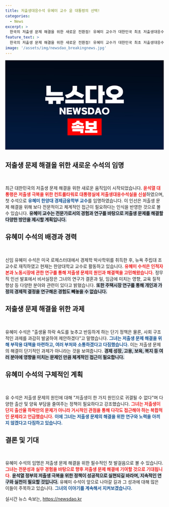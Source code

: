```yaml
---
title: 저출생대응수석 유혜미 교수 윤 대통령의 선택!
categories:
  - News
excerpt: >
  한국의 저출생 문제 해결을 위한 새로운 전환점! 유혜미 교수가 대한민국 최초 저출생대응수석으로 임명돼 혁신적 정책을 예고합니다. 현명한 워킹맘의 눈으로 본 저출생의 해법, 그가 제안할 변화가 궁금하다면 클릭해보세요!
feature_text: >
  한국의 저출생 문제 해결을 위한 새로운 전환점! 유혜미 교수가 대한민국 최초 저출생대응수석으로 임명돼 혁신적 정책을 예고합니다. 현명한 워킹맘의 눈으로 본 저출생의 해법, 그가 제안할 변화가 궁금하다면 클릭해보세요!
image: '/assets/img/newsdao_breakingnews.jpg'
---
```


<p><img src="/assets/img/newsdao_breakingnews.jpg" alt="implanttips 속보" /></p>

<h2 data-ke-size="size26">저출생 문제 해결을 위한 새로운 수석의 임명</h2>

<p data-ke-size="size16">&nbsp;</p>

<p>최근 대한민국의 저출생 문제 해결을 위한 새로운 움직임이 시작되었습니다. <b><span style="color: #ee2323;">윤석열 대통령은 저출생 극복을 위한 컨트롤타워로 대통령실에 저출생대응수석실을 신설</span></b>하였으며, 첫 수석으로 <b><span style="color: #1a5490;">유혜미 한양대 경제금융학부 교수</span></b>를 임명하였습니다. 이 인선은 저출생 문제 해결을 위해 보다 전문적이고 체계적인 접근이 필요하다는 인식을 반영한 것으로 볼 수 있습니다. <b><span style="background-color: #21538527;">유혜미 교수는 전문가로서의 경험과 연구를 바탕으로 저출생 문제를 해결할 다양한 방안을 제시할 계획입니다.</span></b></p>

<h2 data-ke-size="size26">유혜미 수석의 배경과 경력</h2>

<p data-ke-size="size16">&nbsp;</p>

<p>신임 유혜미 수석은 미국 로체스터대에서 경제학 박사학위를 취득한 후, 뉴욕 주립대 조교수로 재직하였고 현재는 한양대학교 교수로 활동하고 있습니다. <b><span style="color: #ee2323;">유혜미 수석은 인적자본과 노동시장에 관한 연구를 통해 저출생 문제의 원인과 해결책을 고민해왔습니다.</span></b> 정무직 인선 발표에서 비서실장은 그녀의 연구가 결혼과 일, 임금에 미치는 영향, 교육 질적 향상 등 다양한 분야와 관련이 있다고 밝혔습니다. <b><span style="background-color: #21538527;">또한 주택시장 연구를 통해 개인과 가정의 경제적 결정을 연구해온 경험도 빼놓을 수 없습니다.</span></b></p>

<h2 data-ke-size="size26">저출생 문제 해결을 위한 과제</h2>

<p data-ke-size="size16">&nbsp;</p>

<p>유혜미 수석은 "출생율 하락 속도를 늦추고 반등하게 하는 단기 정책은 물론, 사회 구조적인 과제를 과감히 발굴하여 제안하겠다"고 말했습니다. <b><span style="color: #1a5490;">그녀는 저출생 문제 해결을 위해 부작용 대책을 마련하고, 여러 부처와 소통하겠다고 다짐했습니다.</span></b> 이는 저출생 문제의 해결이 단기적인 과제가 아니라는 것을 보여줍니다. <b><span style="background-color: #21538527;">경제 성장, 고용, 보육, 복지 등 여러 분야에 영향을 미치는 문제인 만큼 체계적인 접근이 필요합니다.</span></b></p>

<h2 data-ke-size="size26">유혜미 수석의 구체적인 계획</h2>

<p data-ke-size="size16">&nbsp;</p>

<p>유 수석은 저출생 문제의 원인에 대해 "저출생이 한 가지 원인으로 귀결될 수 없다"며 다양한 출산 및 양육 부담을 줄여주는 정책이 필요하다고 강조했습니다. <b><span style="color: #ee2323;">그녀는 저출생이 단지 출산율 하락만의 문제가 아니라 거시적인 관점을 통해 다각도 접근해야 하는 복합적인 문제라고 언급했습니다.</span></b> <b><span style="color: #1a5490;">이에 그녀는 저출생 문제의 해결을 위한 연구와 노력을 아끼지 않겠다고 다짐하고 있습니다.</span></b></p>

<h2 data-ke-size="size26">결론 및 기대</h2>

<p data-ke-size="size16">&nbsp;</p>

<p>유혜미 수석의 임명은 저출생 문제 해결을 위한 필수적인 첫 발걸음으로 볼 수 있습니다. <b><span style="color: #ee2323;">그녀는 전문성과 실무 경험을 바탕으로 향후 저출생 문제 해결에 기여할 것으로 기대됩니다.</span></b> <b><span style="background-color: #21538527;">윤석열 정부의 저출생 극복을 위한 정책이 성공적으로 실현되길 바라며, 지속적인 연구와 실천이 필요할 것입니다.</span></b> 유혜미 수석이 앞으로 나아갈 길과 그 성과에 대해 많은 이들이 주목하고 있습니다. <b><span style="color: #1a5490;">그녀의 이야기를 계속해서 지켜보겠습니다.</span></b></p>
실시간 뉴스 속보는, <a href="https://newsdao.kr" rel="dofollow">https://newsdao.kr</a>


